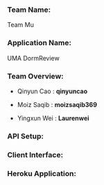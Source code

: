 ### **Team Name**: 
Team Mu

### **Application Name**: 
UMA DormReview

### **Team Overview**:
- Qinyun Cao : **qinyuncao**

- Moiz Saqib : **moizsaqib369**

- Yingxun Wei : **Laurenwei**

### **API Setup**:


### **Client Interface**:


### **Heroku Application**:
